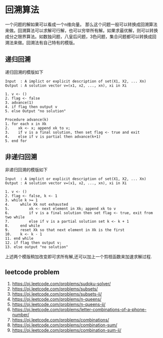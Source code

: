 # 回溯算法

一个问题的解如果可以看成一个n维向量。 那么这个问题一般可以转换成回溯算法来做。回溯算法可以求解可行解，也可以穷举所有解。如果求最优解，则可以转换成分之限界算法。如数独问题，八皇后问题，3色问题，集合问题都可以转换成回溯法来做。回溯法有自己特有的模版。

## 递归回溯
递归回溯的模版如下

    Input  : A implict or explicit description of set(X1, X2, ... Xn)
    Output : A solution vector v=(x1, x2, ..., xn), xi in Xi 

    1. v <- ()
    2. flag <- false
    3. advance(1)
    4. if flag then output v
    5. else Output "no solution"

    Procedure advance(k)
    1. for each x in Xk
    2.    xk <- x; append xk to v;
    3.    if v is a final solution, then set flag <- true and exit
    4.    else if v is partial then advance(k+1)
    5. end for

## 非递归回溯
非递归回溯的模版如下

    Input  : A implict or explicit description of set(X1, X2, ... Xn)
    Output : A solution vector v=(x1, x2, ..., xn), xi in Xi 

    1. v <- ()
    2. flag <- false, k <- 1
    3. while k >= 1
    4.     while Xk not exhausted 
    5.         xk <- next element in Xk; append xk to v
    6.         if v is a final solution then set flag <- true, exit from two while
    7.         else if v is a partial solution set k <- k + 1
    8.     end while            
    9.     reset Xk so that next element in Xk is the first
    10.    k <- k - 1
    11. end while
    12. if flag then output v;
    13. else output "no solution"

上述两个模版稍加改变即可求所有解,还可以加上一个剪枝函数来加速求解过程.

## leetcode problem
1. <https://oj.leetcode.com/problems/sudoku-solver/>
2. <https://oj.leetcode.com/problems/subsets/>
3. <https://oj.leetcode.com/problems/subsets-ii/>
4. <https://oj.leetcode.com/problems/n-queens/>
5. <https://oj.leetcode.com/problems/n-queens-ii/>
6. <https://oj.leetcode.com/problems/letter-combinations-of-a-phone-number/>
7. <https://oj.leetcode.com/problems/combinations/>
8. <https://oj.leetcode.com/problems/combination-sum/>
9. <https://oj.leetcode.com/problems/combination-sum-ii/>
